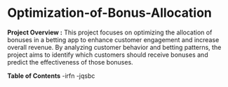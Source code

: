 # Optimization-of-Bonus-Allocation
**Project Overview :**
This project focuses on optimizing the allocation of bonuses in a betting app to enhance customer engagement and increase overall revenue. By analyzing customer behavior and betting patterns, the project aims to identify which customers should receive bonuses and predict the effectiveness of those bonuses.

**Table of Contents**
-irfn 
-jqsbc
